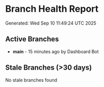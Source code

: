 # Branch Health Report
Generated: Wed Sep 10 11:49:24 UTC 2025

## Active Branches
- **main** - 15 minutes ago by Dashboard Bot

## Stale Branches (>30 days)
No stale branches found
